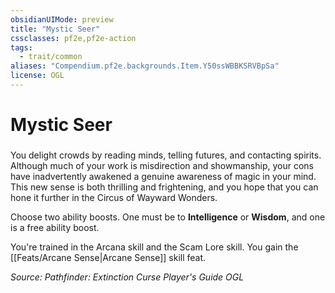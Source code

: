 ```yaml
---
obsidianUIMode: preview
title: "Mystic Seer"
cssclasses: pf2e,pf2e-action
tags:
  - trait/common
aliases: "Compendium.pf2e.backgrounds.Item.Y50ssWBBKSRVBpSa"
license: OGL
---
```

# Mystic Seer

### 






You delight crowds by reading minds, telling futures, and contacting spirits. Although much of your work is misdirection and showmanship, your cons have inadvertently awakened a genuine awareness of magic in your mind. This new sense is both thrilling and frightening, and you hope that you can hone it further in the Circus of Wayward Wonders.

Choose two ability boosts. One must be to **Intelligence** or **Wisdom**, and one is a free ability boost.

You're trained in the Arcana skill and the Scam Lore skill. You gain the [[Feats/Arcane Sense|Arcane Sense]] skill feat.

*Source: Pathfinder: Extinction Curse Player's Guide*
*OGL*
